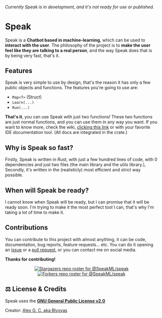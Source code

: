 ###### Currently Speak is in development, and it's not ready for use or published.

# Speak
Speak is a **Chatbot based in machine-learning**, which can be used to **interact with the user**. The philosophy of the project is to **make the user feel like they are talking to a real person**, and the way Speak does that is by being very fast, that's it.

## Features
Speak is very simple to use by design, that's the reason it has only a few public objects and functions. The features you're going to use are:

- `Map<T>` (Struct)
- `Learn(...)`
- `Run(...)`

**That's it**, you can use Speak with just two functions! These two functions are just normal functions, and you can use them in any way you want. If you want to know more, check the wiki, [clicking this link](https://github.com/blyxyas/speak/wiki) or with your favorite IDE documentation tool. (All docs are integrated in the crate.)

## Why is Speak so fast?

Firstly, Speak is written in Rust, with just a few hundred lines of code, with 0 dependencies and just two files (the main library and the utils library.), Secondly, it's written in the (realisticly) most efficient and strict way possible.

## When will Speak be ready?

I cannot know when Speak will be ready, but I can promise that it will be ready soon. I'm trying to make it the most perfect tool I can, that's why I'm taking a lot of time to make it.

## Contributions

You can contribute to this project with almost anything, it can be code, documentation, bug reports, feature requests... etc. You can do it opening an [issue](https://github.com/SpeakML/speak/issues/new) or a [pull request](https://github.com/SpeakML/speak/pulls/new), or you can contact me on social media.

**Thanks for contributing!**

<div align=center>
  
[![Stargazers repo roster for @SpeakML/speak](https://reporoster.com/stars/SpeakML/speak)](https://github.com/SpeakML/speak/stargazers)
[![Forkers repo roster for @SpeakML/speak](https://reporoster.com/forks/SpeakML/speak)](https://github.com/SpeakML/speak/network/members)

</div>

## ⚖️ License & Credits

Speak uses the [**GNU General Public License v2.0**](https://github.com/SpeakML/speak/blob/current/LICENSE/)

Creator: [Alex G. C. aka Blyxyas](https://github.com/blyxyas)
